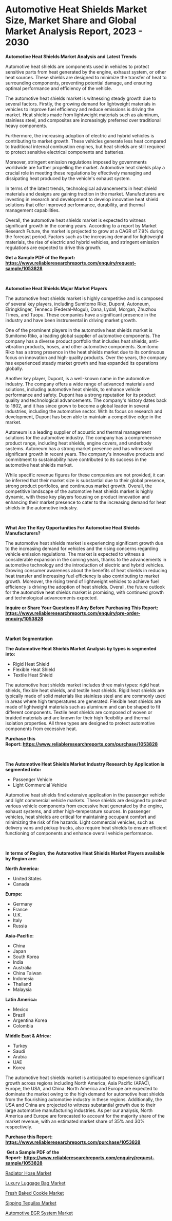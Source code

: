 <p><h1>Automotive Heat Shields Market Size, Market Share and Global Market Analysis Report, 2023 - 2030</h1></p><p><strong>Automotive Heat Shields Market Analysis and Latest Trends</strong></p>
<p><p>Automotive heat shields are components used in vehicles to protect sensitive parts from heat generated by the engine, exhaust system, or other heat sources. These shields are designed to minimize the transfer of heat to surrounding components, preventing potential damage, and ensuring optimal performance and efficiency of the vehicle.</p><p>The automotive heat shields market is witnessing steady growth due to several factors. Firstly, the growing demand for lightweight materials in vehicles to improve fuel efficiency and reduce emissions is driving the market. Heat shields made from lightweight materials such as aluminum, stainless steel, and composites are increasingly preferred over traditional heavy components.</p><p>Furthermore, the increasing adoption of electric and hybrid vehicles is contributing to market growth. These vehicles generate less heat compared to traditional internal combustion engines, but heat shields are still required to protect sensitive electrical components and batteries.</p><p>Moreover, stringent emission regulations imposed by governments worldwide are further propelling the market. Automotive heat shields play a crucial role in meeting these regulations by effectively managing and dissipating heat produced by the vehicle's exhaust system.</p><p>In terms of the latest trends, technological advancements in heat shield materials and designs are gaining traction in the market. Manufacturers are investing in research and development to develop innovative heat shield solutions that offer improved performance, durability, and thermal management capabilities.</p><p>Overall, the automotive heat shields market is expected to witness significant growth in the coming years. According to a report by Market Research Future, the market is projected to grow at a CAGR of 7.9% during the forecast period. Factors such as the increasing demand for lightweight materials, the rise of electric and hybrid vehicles, and stringent emission regulations are expected to drive this growth.</p></p>
<p><strong>Get a Sample PDF of the Report:&nbsp; <a href="https://www.reliableresearchreports.com/enquiry/request-sample/1053828">https://www.reliableresearchreports.com/enquiry/request-sample/1053828</a></strong></p>
<p>&nbsp;</p>
<p><strong>Automotive Heat Shields Major Market Players</strong></p>
<p><p>The automotive heat shields market is highly competitive and is composed of several key players, including Sumitomo Riko, Dupont, Autoneum, Elringklinger, Tenneco (Federal-Mogul), Dana, Lydall, Morgan, Zhuzhou Times, and Tuopu. These companies have a significant presence in the industry and have been instrumental in driving market growth.</p><p>One of the prominent players in the automotive heat shields market is Sumitomo Riko, a leading global supplier of automotive components. The company has a diverse product portfolio that includes heat shields, anti-vibration products, hoses, and other automotive components. Sumitomo Riko has a strong presence in the heat shields market due to its continuous focus on innovation and high-quality products. Over the years, the company has experienced steady market growth and has expanded its operations globally.</p><p>Another key player, Dupont, is a well-known name in the automotive industry. The company offers a wide range of advanced materials and solutions, including automotive heat shields, to enhance vehicle performance and safety. Dupont has a strong reputation for its product quality and technological advancements. The company's history dates back to 1802, and it has since grown to become a global leader in several industries, including the automotive sector. With its focus on research and development, Dupont has been able to maintain a competitive edge in the market.</p><p>Autoneum is a leading supplier of acoustic and thermal management solutions for the automotive industry. The company has a comprehensive product range, including heat shields, engine covers, and underbody systems. Autoneum has a strong market presence and has witnessed significant growth in recent years. The company's innovative products and commitment to sustainability have contributed to its success in the automotive heat shields market.</p><p>While specific revenue figures for these companies are not provided, it can be inferred that their market size is substantial due to their global presence, strong product portfolios, and continuous market growth. Overall, the competitive landscape of the automotive heat shields market is highly dynamic, with these key players focusing on product innovation and enhancing their market presence to cater to the increasing demand for heat shields in the automotive industry.</p></p>
<p>&nbsp;</p>
<p><strong>What Are The Key Opportunities For Automotive Heat Shields Manufacturers?</strong></p>
<p><p>The automotive heat shields market is experiencing significant growth due to the increasing demand for vehicles and the rising concerns regarding vehicle emission regulations. The market is expected to witness a considerable expansion in the coming years, thanks to the advancements in automotive technology and the introduction of electric and hybrid vehicles. Growing consumer awareness about the benefits of heat shields in reducing heat transfer and increasing fuel efficiency is also contributing to market growth. Moreover, the rising trend of lightweight vehicles to achieve fuel efficiency is driving the adoption of heat shields. Overall, the future outlook for the automotive heat shields market is promising, with continued growth and technological advancements expected.</p></p>
<p><strong>Inquire or Share Your Questions If Any Before Purchasing This Report: <a href="https://www.reliableresearchreports.com/enquiry/pre-order-enquiry/1053828">https://www.reliableresearchreports.com/enquiry/pre-order-enquiry/1053828</a></strong></p>
<p>&nbsp;</p>
<p><strong>Market Segmentation</strong></p>
<p><strong>The Automotive Heat Shields Market Analysis by types is segmented into:</strong></p>
<p><ul><li>Rigid Heat Shield</li><li>Flexible Heat Shield</li><li>Textile Heat Shield</li></ul></p>
<p><p>The automotive heat shields market includes three main types: rigid heat shields, flexible heat shields, and textile heat shields. Rigid heat shields are typically made of solid materials like stainless steel and are commonly used in areas where high temperatures are generated. Flexible heat shields are made of lightweight materials such as aluminum and can be shaped to fit different components. Textile heat shields are composed of woven or braided materials and are known for their high flexibility and thermal isolation properties. All three types are designed to protect automotive components from excessive heat.</p></p>
<p><strong>Purchase this Report:&nbsp;<a href="https://www.reliableresearchreports.com/purchase/1053828">https://www.reliableresearchreports.com/purchase/1053828</a></strong></p>
<p>&nbsp;</p>
<p><strong>The Automotive Heat Shields Market Industry Research by Application is segmented into:</strong></p>
<p><ul><li>Passenger Vehicle</li><li>Light Commercial Vehicle</li></ul></p>
<p><p>Automotive heat shields find extensive application in the passenger vehicle and light commercial vehicle markets. These shields are designed to protect various vehicle components from excessive heat generated by the engine, exhaust systems, and other high-temperature sources. In passenger vehicles, heat shields are critical for maintaining occupant comfort and minimizing the risk of fire hazards. Light commercial vehicles, such as delivery vans and pickup trucks, also require heat shields to ensure efficient functioning of components and enhance overall vehicle performance.</p></p>
<p>&nbsp;</p>
<p><strong>In terms of Region, the Automotive Heat Shields Market Players available by Region are:</strong></p>
<p>
    <p> <strong> North America: </strong>
        <ul>
            <li>United States</li>
            <li>Canada</li>
        </ul>
        </p> 
    <p> <strong> Europe: </strong>
        <ul>
            <li>Germany</li>
            <li>France</li>
            <li>U.K.</li>
            <li>Italy</li>
            <li>Russia</li>
        </ul>
        </p> 
    <p> <strong> Asia-Pacific: </strong>
        <ul>
            <li>China</li>
            <li>Japan</li>
            <li>South Korea</li>
            <li>India</li>
            <li>Australia</li>
            <li>China Taiwan</li>
            <li>Indonesia</li>
            <li>Thailand</li>
            <li>Malaysia</li>
        </ul>
        </p> 
    <p> <strong> Latin America: </strong>
        <ul>
            <li>Mexico</li>
            <li>Brazil</li>
            <li>Argentina Korea</li>
            <li>Colombia</li>
        </ul>
        </p> 
    <p> <strong> Middle East & Africa: </strong>
        <ul>
            <li>Turkey</li>
            <li>Saudi</li>
            <li>Arabia</li>
            <li>UAE</li>
            <li>Korea</li>
        </ul>
    </p>
    </p>
<p><p>The automotive heat shields market is anticipated to experience significant growth across regions including North America, Asia Pacific (APAC), Europe, the USA, and China. North America and Europe are expected to dominate the market owing to the high demand for automotive heat shields from the flourishing automotive industry in these regions. Additionally, the USA and China are projected to witness substantial growth due to their large automotive manufacturing industries. As per our analysis, North America and Europe are forecasted to account for the majority share of the market revenue, with an estimated market share of 35% and 30% respectively.</p></p>
<p><strong>Purchase this Report: <a href="https://www.reliableresearchreports.com/purchase/1053828">https://www.reliableresearchreports.com/purchase/1053828</a></strong></p>
<p>&nbsp;<strong>Get a Sample PDF of the Report:&nbsp;&nbsp;<a href="https://www.reliableresearchreports.com/enquiry/request-sample/1053828">https://www.reliableresearchreports.com/enquiry/request-sample/1053828</a></strong></p>
<p><strong></strong></p>
<p><p><a href="https://github.com/Chiragrp24/Market-Research-Report-List-1/blob/main/radiator-hose-market.md">Radiator Hose Market</a></p><p><a href="https://medium.com/@siennaferry2023/luxury-luggage-bag-market-size-cagr-trends-2024-2030-cef5065e8630">Luxury Luggage Bag Market</a></p><p><a href="https://www.linkedin.com/pulse/fresh-baked-cookie-market-insights-players-forecast-till-qd6he/">Fresh Baked Cookie Market</a></p><p><a href="https://www.linkedin.com/pulse/sipping-tequilas-market-size-2023-2030-global-industrial-9okxe/">Sipping Tequilas Market</a></p><p><a href="https://github.com/Chiragrp23/Market-Research-Report-List-1/blob/main/automotive-egr-system-market.md">Automotive EGR System Market</a></p></p>